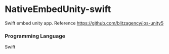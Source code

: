 # NativeEmbedUnity-swift
Swift embed unity app.
Reference https://github.com/blitzagency/ios-unity5

### Programming Language
Swift
